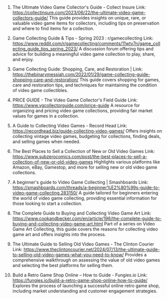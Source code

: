 1. The Ultimate Video Game Collector's Guide - Collect Insure
Link: https://collectinsure.com/2023/06/22/the-ultimate-video-game-collectors-guide/
This guide provides insights on unique, rare, or valuable video game items for collectors, including tips on preservation and where to find items for a collection.

2. Game Collecting Guide & Tips - Spring 2023 : r/gamecollecting
Link: https://www.reddit.com/r/gamecollecting/comments/11wtv7n/game_collecting_guide_tips_spring_2023/
A discussion forum offering tips and advice for building a meaningful video game collection to play, share, and enjoy.

3. Game Collecting Guide: Shopping, Care, and Restoration |
Link: https://thebinarymessiah.com/2022/01/29/game-collecting-guide-shopping-care-and-restoration/
This guide covers shopping for games, care and restoration tips, and techniques for maintaining the condition of video game collectibles.

4. PRICE GUIDE - The Video Game Collector's Field Guide
Link: https://www.vgcollectorguide.com/price-guide
A resource for organizing and pricing video game collections, providing fair market values for games in a collection.

5. A Guide to Collecting Video Games - Record Head
Link: https://recordhead.biz/guide-collecting-video-games/
Offers insights on collecting vintage video games, budgeting for collections, finding deals, and selling games when needed.

6. The Best Places to Sell a Collection of New or Old Video Games
Link: https://www.subzerocomics.com/post/the-best-places-to-sell-a-collection-of-new-or-old-video-games
Highlights various platforms like Amazon, eBay, Gamestop, and more for selling new or old video game collections.

7. A beginner's guide to Video Game Collecting | Smashboards
Link: https://smashboards.com/threads/a-beginner%E2%80%99s-guide-to-video-game-collecting.283150/
A guide tailored for beginners entering the world of video game collecting, providing essential information for those looking to start a collection.

8. The Complete Guide to Buying and Collecting Video Game Art
Link: https://www.cookandbecker.com/en/article/196/the-complete-guide-to-buying-and-collecting-video-game-art.html
Part of a series on Video Game Art Collecting, this guide covers the reasons for collecting video game art and offers insights into the process.

9. The Ultimate Guide to Selling Old Video Games - The Clinton Courier
Link: https://www.theclintoncourier.net/2024/07/13/the-ultimate-guide-to-selling-old-video-games-what-you-need-to-know/
Provides a comprehensive walkthrough on assessing the value of old video games and selecting the best platforms for selling them.

10. Build a Retro Game Shop Online – How to Guide - Fungies.io
Link: https://fungies.io/build-a-retro-game-shop-online-how-to-guide/
Explores the process of launching a successful online retro game shop, including market understanding and customer engagement strategies.